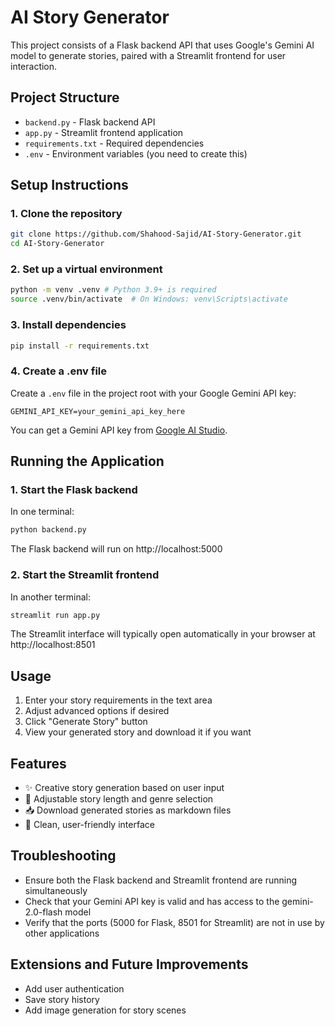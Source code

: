 # AI Story Generator

This project consists of a Flask backend API that uses Google's Gemini AI model to generate stories, paired with a Streamlit frontend for user interaction.

## Project Structure

- `backend.py` - Flask backend API
- `app.py` - Streamlit frontend application
- `requirements.txt` - Required dependencies
- `.env` - Environment variables (you need to create this)

## Setup Instructions

### 1. Clone the repository

```bash
git clone https://github.com/Shahood-Sajid/AI-Story-Generator.git
cd AI-Story-Generator
```

### 2. Set up a virtual environment

```bash
python -m venv .venv # Python 3.9+ is required
source .venv/bin/activate  # On Windows: venv\Scripts\activate
```

### 3. Install dependencies

```bash
pip install -r requirements.txt
```

### 4. Create a .env file

Create a `.env` file in the project root with your Google Gemini API key:

```
GEMINI_API_KEY=your_gemini_api_key_here
```

You can get a Gemini API key from [Google AI Studio](https://ai.google.dev/).

## Running the Application

### 1. Start the Flask backend

In one terminal:

```bash
python backend.py
```

The Flask backend will run on http://localhost:5000

### 2. Start the Streamlit frontend

In another terminal:

```bash
streamlit run app.py
```

The Streamlit interface will typically open automatically in your browser at http://localhost:8501

## Usage

1. Enter your story requirements in the text area
2. Adjust advanced options if desired
3. Click "Generate Story" button
4. View your generated story and download it if you want

## Features

- ✨ Creative story generation based on user input
- 📏 Adjustable story length and genre selection
- 📥 Download generated stories as markdown files
- 🎨 Clean, user-friendly interface

## Troubleshooting

- Ensure both the Flask backend and Streamlit frontend are running simultaneously
- Check that your Gemini API key is valid and has access to the gemini-2.0-flash model
- Verify that the ports (5000 for Flask, 8501 for Streamlit) are not in use by other applications

## Extensions and Future Improvements

- Add user authentication
- Save story history
- Add image generation for story scenes
